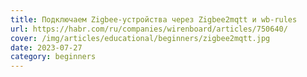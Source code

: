 ```yaml
---
title: Подключаем Zigbee-устройства через Zigbee2mqtt и wb-rules
url: https://habr.com/ru/companies/wirenboard/articles/750640/
cover: /img/articles/educational/beginners/zigbee2mqtt.jpg
date: 2023-07-27
category: beginners
---
```

